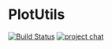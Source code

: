 # PlotUtils

[![Build Status](https://travis-ci.org/JuliaPlots/PlotUtils.jl.svg?branch=master)](https://travis-ci.org/JuliaPlots/PlotUtils.jl)
[![project chat](https://img.shields.io/badge/zulip-join_chat-brightgreen.svg)](https://julialang.zulipchat.com/#narrow/stream/236493-plots)
